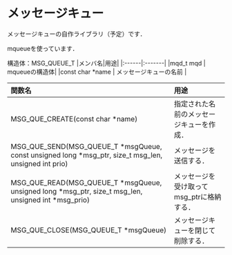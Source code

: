 # メッセージキュー

メッセージキューの自作ライブラリ（予定）です．

mqueueを使っています．

構造体：MSG_QUEUE_T
|メンバ名|用途|
|:------|:-------|
|mqd_t mqd | mqueueの構造体|
|const char *name | メッセージキューの名前 |

|関数名                 | 用途                |
|:--------------------|:--------------------|
|MSG_QUE_CREATE(const char *name) |指定された名前のメッセージキューを作成．|
|MSG_QUE_SEND(MSG_QUEUE_T *msgQueue, const unsigned long *msg_ptr, size_t msg_len, unsigned int prio)| メッセージを送信する．|
|MSG_QUE_READ(MSG_QUEUE_T *msgQueue, unsigned long *msg_ptr, size_t msg_len, unsigned int *msg_prio) | メッセージを受け取ってmsg_ptrに格納する．|
|MSG_QUE_CLOSE(MSG_QUEUE_T *msgQueue) | メッセージキューを閉じて削除する．|
